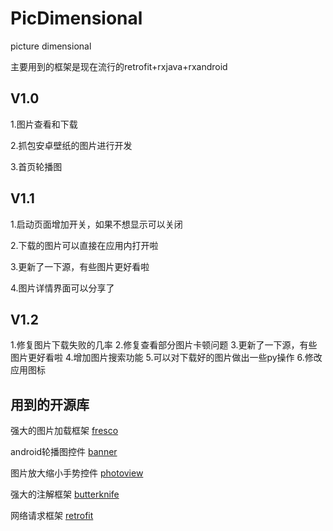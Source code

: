 # PicDimensional
picture dimensional

主要用到的框架是现在流行的retrofit+rxjava+rxandroid

## V1.0

1.图片查看和下载

2.抓包安卓壁纸的图片进行开发

3.首页轮播图

## V1.1

1.启动页面增加开关，如果不想显示可以关闭

2.下载的图片可以直接在应用内打开啦

3.更新了一下源，有些图片更好看啦

4.图片详情界面可以分享了

## V1.2

1.修复图片下载失败的几率
2.修复查看部分图片卡顿问题
3.更新了一下源，有些图片更好看啦
4.增加图片搜索功能
5.可以对下载好的图片做出一些py操作
6.修改应用图标

## 用到的开源库
强大的图片加载框架   [fresco](https://www.fresco-cn.org/docs/getting-started.html)

android轮播图控件    [banner](https://github.com/youth5201314/banner)

图片放大缩小手势控件  [photoview](https://github.com/chrisbanes/PhotoView)

强大的注解框架       [butterknife](https://github.com/JakeWharton/butterknife)

网络请求框架          [retrofit](https://github.com/square/retrofit)
